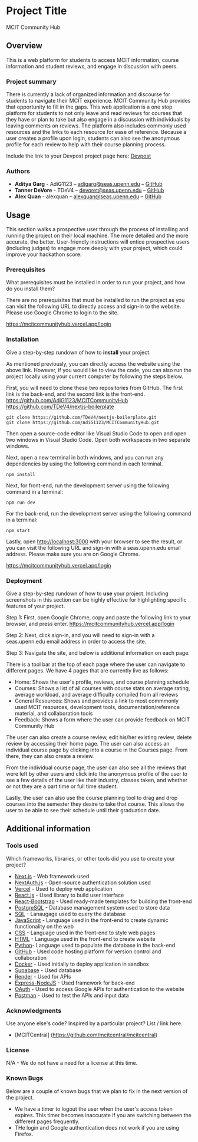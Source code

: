 # Project Title

MCIT Community Hub

## Overview

This is a web platform for students to access MCIT information, course information and student reviews, and engage in discussion with peers.

### Project summary

There is currently a lack of organized information and discourse for students to navigate their MCIT experience. MCIT Community Hub provides that opportunity to fill in the gaps. This web application is a one stop platform for students to not only leave and read reviews for courses that they have or plan to take but also engage in a discussion with individuals by leaving comments on reviews. The platform also includes commonly used resources and the links to each resource for ease of reference. Because a user creates a profile upon login, students can also see the anonymous profile for each review to help with their course planning process.

Include the link to your Devpost project page here: [Devpost](https://...)

### Authors

- **Aditya Garg** - AdiG1123 – adigarg@seas.upenn.edu – [GitHub](https://github.com/AdiG1123)
- **Tanner DeVore** - TDeV4 – devoret@seas.upenn.edu – [GitHub](https://github.com/TDeV4)
- **Alex Quan** - alexquan – alexquan@seas.upenn.edu – [GitHub](https://github.com/alexq-prog)

## Usage

This section walks a prospective user through the process of installing and running the project on their local machine. The more detailed and the more accurate, the better. User-friendly instructions will entice prospective users (including judges) to engage more deeply with your project, which could improve your hackathon score.

### Prerequisites

What prerequisites must be installed in order to run your project, and how do you install them?

There are no prerequisites that must be installed to run the project as you can visit the following URL to directly access and sign-in to the website. Please use Google Chrome to login to the site.

https://mcitcommunityhub.vercel.app/login

### Installation

Give a step-by-step rundown of how to **install** your project.

As mentioned previously, you can directly access the website using the above link. However, if you would like to view the code, you can also run the project locally using your current computer by following the steps below.

First, you will need to clone these two repositories from GitHub. The first link is the back-end, and the second link is the front-end.
https://github.com/AdiG1123/MCITCommunityHub
https://github.com/TDeV4/nextjs-boilerplate

```
git clone https://github.com/TDeV4/nextjs-boilerplate.git
git clone https://github.com/AdiG1123/MCITCommunityHub.git
```

Then open a source-code editor like Visual Studio Code to open and open two windows in Visual Studio Code. Open both workspaces in two separate windows.

Next, open a new terminal in both windows, and you can run any dependencies by using the following command in each terminal.

```
npm install
```

Next, for front-end, run the development server using the following command in a terminal:

```
npm run dev
```

For the back-end, run the development server using the following command in a terminal:

```
npm start
```

Lastly, open [http://localhost:3000](http://localhost:3000) with your browser to see the result, or you can visit the following URL and sign-in with a seas.upenn.edu email address. Please make sure you are on Google Chrome.

https://mcitcommunityhub.vercel.app/login

### Deployment

Give a step-by-step rundown of how to **use** your project. Including screenshots in this section can be highly effective for highlighting specific features of your project.

Step 1: First, open Google Chrome, copy and paste the following link to your browser, and press enter.
https://mcitcommunityhub.vercel.app/login

Step 2: Next, click sign-in, and you will need to sign-in with a seas.upenn.edu email address in order to access the site.

Step 3: Navigate the site, and below is additional information on each page.

There is a tool bar at the top of each page where the user can navigate to different pages. We have 4 pages that are currently live as follows:

- Home: Shows the user's profile, reviews, and course planning schedule
- Courses: Shows a list of all courses with course stats on average rating, average workload, and average difficulty compiled from all reviews
- General Resources: Shows and provides a link to most commmonly used MCIT resources, development tools, documentation/reference material, and collaboration tools
- Feedback: Shows a form where the user can provide feedback on MCIT Community Hub

The user can also create a course review, edit his/her existing review, delete review by accessing their home page. The user can also access an individual course page by clicking into a course in the Courses page. From there, they can also create a review.

From the individual course page, the user can also see all the reviews that were left by other users and click into the anonymous profile of the user to see a few details of the user like their industry, classes taken, and whether or not they are a part time or full time student.

Lastly, the user can also use the course planning tool to drag and drop courses into the semester they desire to take that course. This allows the user to be able to see their schedule until their graduation date.

## Additional information

### Tools used

Which frameworks, libraries, or other tools did you use to create your project?

- [Next.js](https://nextjs.org/) - Web framework used
- [NextAuth.js](https://next-auth.js.org/) - Open-source authentication solution used
- [Vercel](https://vercel.com/) - Used to deploy web application
- [React.js](https://react.dev/) - Used library to build user interface
- [React-Bootstrap](https://react-bootstrap.netlify.app) - Used ready-made templates for building the front-end
- [PostgreSQL](https://www.postgresql.org/) - Database management system used to store data
- [SQL](https://www.w3schools.com/sql/) - Lanaugage used to query the database
- [JavaScript](https://www.javascript.com/) - Language used in the front-end to create dynamic functionality on the web
- [CSS](https://www.w3schools.com/css/) - Language used in the front-end to style web pages
- [HTML](https://www.w3schools.com/html/) - Language used in the front-end to create website
- [Python](https://www.python.org/)- Language used to populate the database in the back-end
- [GitHub](https://github.com/) - Used code hosting platform for version control and collaboration
- [Docker](https://www.docker.com/) - Used initially to deploy application in sandbox
- [Supabase](https://supabase.com/) - Used database
- [Render](https://render.com/) - Used for APIs
- [Express-NodeJS](https://expressjs.com/) - Used framework for back-end
- [OAuth](https://developers.google.com/identity/protocols/oauth2) - Used to access Google APIs for authentication to the website
- [Postman](https://www.postman.com/) - Used to test the APIs and input data

### Acknowledgments

Use anyone else's code? Inspired by a particular project? List / link here.

- [MCITCentral] (https://github.com/mcitcentral/mcitcentral)

### License

N/A - We do not have a need for a license at this time.

### Known Bugs

Below are a couple of known bugs that we plan to fix in the next version of the project.

- We have a timer to logout the user when the user's access token expires. This timer becomes inaccurate if you are switching between the different pages frequently.
- THe login and Google authentication does not work if you are using Firefox.
